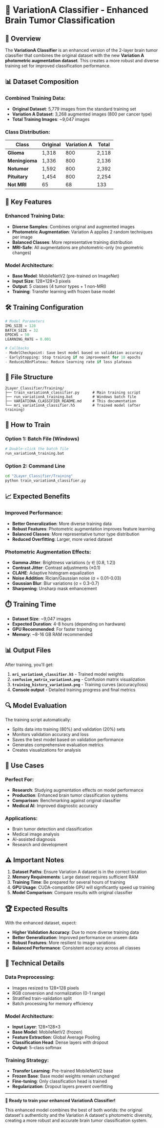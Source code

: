 # 🎨 VariationA Classifier - Enhanced Brain Tumor Classification

## 🚀 **Overview**

The **VariationA Classifier** is an enhanced version of the 2-layer brain tumor classifier that combines the original dataset with the new **Variation A photometric augmentation dataset**. This creates a more robust and diverse training set for improved classification performance.

## 📊 **Dataset Composition**

### **Combined Training Data:**
- **Original Dataset**: 5,779 images from the standard training set
- **Variation A Dataset**: 3,268 augmented images (800 per cancer type)
- **Total Training Images**: ~9,047 images

### **Class Distribution:**
| Class | Original | Variation A | Total |
|-------|----------|-------------|-------|
| **Glioma** | 1,318 | 800 | 2,118 |
| **Meningioma** | 1,336 | 800 | 2,136 |
| **Notumor** | 1,592 | 800 | 2,392 |
| **Pituitary** | 1,454 | 800 | 2,254 |
| **Not MRI** | 65 | 68 | 133 |

## 🎯 **Key Features**

### **Enhanced Training Data:**
- **Diverse Samples**: Combines original and augmented images
- **Photometric Augmentation**: Variation A applies 2 random techniques per image
- **Balanced Classes**: More representative training distribution
- **MRI-Safe**: All augmentations are photometric-only (no geometric changes)

### **Model Architecture:**
- **Base Model**: MobileNetV2 (pre-trained on ImageNet)
- **Input Size**: 128×128×3 pixels
- **Output**: 5 classes (4 tumor types + 1 non-MRI)
- **Training**: Transfer learning with frozen base model

## 🛠️ **Training Configuration**

```python
# Model Parameters
IMG_SIZE = 128
BATCH_SIZE = 32
EPOCHS = 50
LEARNING_RATE = 0.001

# Callbacks
- ModelCheckpoint: Save best model based on validation accuracy
- EarlyStopping: Stop training if no improvement for 10 epochs
- ReduceLROnPlateau: Reduce learning rate if loss plateaus
```

## 📁 **File Structure**

```
2Layer_Classifier/Training/
├── train_variationA_classifier.py      # Main training script
├── run_variationA_training.bat         # Windows batch file
├── VARIATIONA_CLASSIFIER_README.md     # This documentation
└── mri_variationA_classifier.h5        # Trained model (after training)
```

## 🚀 **How to Train**

### **Option 1: Batch File (Windows)**
```bash
# Double-click the batch file
run_variationA_training.bat
```

### **Option 2: Command Line**
```bash
cd "2Layer_Classifier/Training"
python train_variationA_classifier.py
```

## 📈 **Expected Benefits**

### **Improved Performance:**
- **Better Generalization**: More diverse training data
- **Robust Features**: Photometric augmentation improves feature learning
- **Balanced Classes**: More representative tumor type distribution
- **Reduced Overfitting**: Larger, more varied dataset

### **Photometric Augmentation Effects:**
- **Gamma Jitter**: Brightness variations (γ ∈ [0.8, 1.2])
- **Contrast Jitter**: Contrast adjustments (±0.1)
- **CLAHE**: Adaptive histogram equalization
- **Noise Addition**: Rician/Gaussian noise (σ = 0.01-0.03)
- **Gaussian Blur**: Blur variations (σ = 0.3-0.7)
- **Sharpening**: Unsharp mask enhancement

## ⏱️ **Training Time**

- **Dataset Size**: ~9,047 images
- **Expected Duration**: 4-8 hours (depending on hardware)
- **GPU Recommended**: For faster training
- **Memory**: ~8-16 GB RAM recommended

## 📊 **Output Files**

After training, you'll get:
1. **`mri_variationA_classifier.h5`** - Trained model weights
2. **`confusion_matrix_variationA.png`** - Confusion matrix visualization
3. **`training_history_variationA.png`** - Training curves (accuracy/loss)
4. **Console output** - Detailed training progress and final metrics

## 🔍 **Model Evaluation**

The training script automatically:
- Splits data into training (80%) and validation (20%) sets
- Monitors validation accuracy and loss
- Saves the best model based on validation performance
- Generates comprehensive evaluation metrics
- Creates visualizations for analysis

## 🎯 **Use Cases**

### **Perfect For:**
- **Research**: Studying augmentation effects on model performance
- **Production**: Enhanced brain tumor classification systems
- **Comparison**: Benchmarking against original classifier
- **Medical AI**: Improved diagnostic accuracy

### **Applications:**
- Brain tumor detection and classification
- Medical image analysis
- AI-assisted diagnosis
- Research and development

## ⚠️ **Important Notes**

1. **Dataset Paths**: Ensure Variation A dataset is in the correct location
2. **Memory Requirements**: Large dataset requires sufficient RAM
3. **Training Time**: Be prepared for several hours of training
4. **GPU Usage**: CUDA-compatible GPU will significantly speed up training
5. **Model Comparison**: Compare results with original classifier

## 🏆 **Expected Results**

With the enhanced dataset, expect:
- **Higher Validation Accuracy**: Due to more diverse training data
- **Better Generalization**: Improved performance on unseen data
- **Robust Features**: More resilient to image variations
- **Balanced Performance**: Consistent accuracy across all classes

## 🔬 **Technical Details**

### **Data Preprocessing:**
- Images resized to 128×128 pixels
- RGB conversion and normalization (0-1 range)
- Stratified train-validation split
- Batch processing for memory efficiency

### **Model Architecture:**
- **Input Layer**: 128×128×3
- **Base Model**: MobileNetV2 (frozen)
- **Feature Extraction**: Global Average Pooling
- **Classification Head**: Dense layers with dropout
- **Output**: 5-class softmax

### **Training Strategy:**
- **Transfer Learning**: Pre-trained MobileNetV2 base
- **Frozen Base**: Base model weights remain unchanged
- **Fine-tuning**: Only classification head is trained
- **Regularization**: Dropout layers prevent overfitting

---

**🎉 Ready to train your enhanced VariationA Classifier!**

This enhanced model combines the best of both worlds: the original dataset's authenticity and the Variation A dataset's photometric diversity, creating a more robust and accurate brain tumor classification system.

